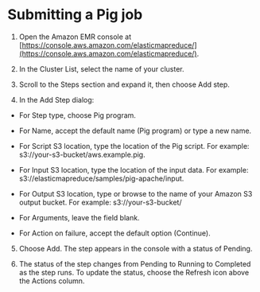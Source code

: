# Submitting a Pig job

1. Open the Amazon EMR console at [https://console.aws.amazon.com/elasticmapreduce/](https://console.aws.amazon.com/elasticmapreduce/).

2. In the Cluster List, select the name of your cluster.

3. Scroll to the Steps section and expand it, then choose Add step.

4. In the Add Step dialog:

  * For Step type, choose Pig program.

  * For Name, accept the default name (Pig program) or type a new name.

  * For Script S3 location, type the location of the Pig script. For example: s3://your-s3-bucket/aws.example.pig.

  * For Input S3 location, type the location of the input data. For example: s3://elasticmapreduce/samples/pig-apache/input.

  * For Output S3 location, type or browse to the name of your Amazon S3 output bucket. For example: s3://your-s3-bucket/

  * For Arguments, leave the field blank.

  * For Action on failure, accept the default option (Continue).

5. Choose Add. The step appears in the console with a status of Pending.

6. The status of the step changes from Pending to Running to Completed as the step runs. To update the status, choose the Refresh icon above the Actions column.

